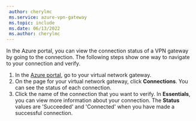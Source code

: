 ```yaml
---
 author: cherylmc
 ms.service: azure-vpn-gateway
 ms.topic: include
 ms.date: 06/13/2022
 ms.author: cherylmc
---
```

In the Azure portal, you can view the connection status of a VPN gateway by going to the connection. The following steps show one way to navigate to your connection and verify.

1. In the [Azure portal](https://portal.azure.com), go to your virtual network gateway.
1. On the page for your virtual network gateway, click **Connections**. You can see the status of each connection.
1. Click the name of the connection that you want to verify. In **Essentials**, you can view more information about your connection. The **Status** values are 'Succeeded' and 'Connected' when you have made a successful connection.
